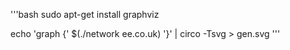 '''bash
sudo apt-get install graphviz

echo 'graph {' $(./network ee.co.uk) '}' | circo -Tsvg > gen.svg
'''


